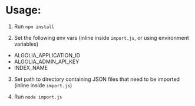 # Usage:

1) Run `npm install`

2) Set the following env vars (inline inside `import.js`, or using environment variables)
- ALGOLIA_APPLICATION_ID
- ALGOLIA_ADMIN_API_KEY
- INDEX_NAME

3) Set path to directory containing JSON files that need to be imported (inline inside `import.js`)

4) Run `node import.js`
